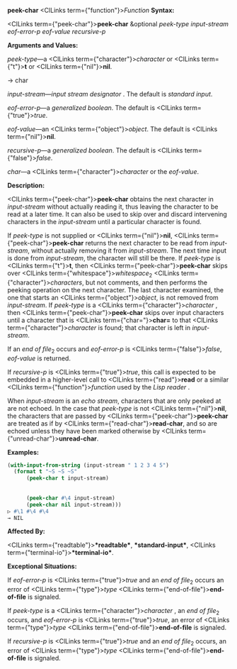 **peek-char** <ClLinks  term={"function"}><i>Function</i></ClLinks> **Syntax:** 



<ClLinks  term={"peek-char"}><b>peek-char</b></ClLinks> &amp;optional *peek-type input-stream eof-error-p eof-value recursive-p* 



**Arguments and Values:** 



*peek-type*—a <ClLinks  term={"character"}><i>character</i></ClLinks> or <ClLinks  term={"t"}><b>t</b></ClLinks> or <ClLinks  term={"nil"}><b>nil</b></ClLinks>. 



→ char 



*input-stream*—*input stream designator* . The default is *standard input*. 



*eof-error-p*—a *generalized boolean*. The default is <ClLinks  term={"true"}><i>true</i></ClLinks>. 



*eof-value*—an <ClLinks  term={"object"}><i>object</i></ClLinks>. The default is <ClLinks  term={"nil"}><b>nil</b></ClLinks>. 



*recursive-p*—a *generalized boolean*. The default is <ClLinks  term={"false"}><i>false</i></ClLinks>. 



*char*—a <ClLinks  term={"character"}><i>character</i></ClLinks> or the *eof-value*. 



**Description:** 



<ClLinks  term={"peek-char"}><b>peek-char</b></ClLinks> obtains the next character in *input-stream* without actually reading it, thus leaving the character to be read at a later time. It can also be used to skip over and discard intervening characters in the *input-stream* until a particular character is found. 



If *peek-type* is not supplied or <ClLinks  term={"nil"}><b>nil</b></ClLinks>, <ClLinks  term={"peek-char"}><b>peek-char</b></ClLinks> returns the next character to be read from *input-stream*, without actually removing it from *input-stream*. The next time input is done from *input-stream*, the character will still be there. If *peek-type* is <ClLinks  term={"t"}><b>t</b></ClLinks>, then <ClLinks  term={"peek-char"}><b>peek-char</b></ClLinks> skips over <ClLinks  term={"whitespace"}><i>whitespace</i></ClLinks><sub>2</sub> <ClLinks  term={"character"}><i>characters</i></ClLinks>, but not comments, and then performs the peeking operation on the next character. The last character examined, the one that starts an <ClLinks  term={"object"}><i>object</i></ClLinks>, is not removed from *input-stream*. If *peek-type* is a <ClLinks  term={"character"}><i>character</i></ClLinks> , then <ClLinks  term={"peek-char"}><b>peek-char</b></ClLinks> skips over input characters until a character that is <ClLinks  term={"char="}><b>char=</b></ClLinks> to that <ClLinks  term={"character"}><i>character</i></ClLinks> is found; that character is left in *input-stream*. 



If an *end of file*<sub>2</sub> occurs and *eof-error-p* is <ClLinks  term={"false"}><i>false</i></ClLinks>, *eof-value* is returned. 



If *recursive-p* is <ClLinks  term={"true"}><i>true</i></ClLinks>, this call is expected to be embedded in a higher-level call to <ClLinks  term={"read"}><b>read</b></ClLinks> or a similar <ClLinks  term={"function"}><i>function</i></ClLinks> used by the *Lisp reader* . 



When *input-stream* is an *echo stream*, characters that are only peeked at are not echoed. In the case that *peek-type* is not <ClLinks  term={"nil"}><b>nil</b></ClLinks>, the characters that are passed by <ClLinks  term={"peek-char"}><b>peek-char</b></ClLinks> are treated as if by <ClLinks  term={"read-char"}><b>read-char</b></ClLinks>, and so are echoed unless they have been marked otherwise by <ClLinks  term={"unread-char"}><b>unread-char</b></ClLinks>. 



**Examples:**
```lisp
(with-input-from-string (input-stream " 1 2 3 4 5") 
  (format t "~S ~S ~S" 
	  (peek-char t input-stream) 
	  
	  
	  (peek-char #\4 input-stream) 
	  (peek-char nil input-stream))) 
▷ #\1 #\4 #\4 
→ NIL 
```
**Affected By:** 



<ClLinks  term={"readtable"}><b>\*readtable\*</b></ClLinks>, **\*standard-input\***, <ClLinks  term={"terminal-io"}><b>\*terminal-io\*</b></ClLinks>. 



**Exceptional Situations:** 



If *eof-error-p* is <ClLinks  term={"true"}><i>true</i></ClLinks> and an *end of file*<sub>2</sub> occurs an error of <ClLinks  term={"type"}><i>type</i></ClLinks> <ClLinks  term={"end-of-file"}><b>end-of-file</b></ClLinks> is signaled. 



If *peek-type* is a <ClLinks  term={"character"}><i>character</i></ClLinks> , an *end of file*<sub>2</sub> occurs, and *eof-error-p* is <ClLinks  term={"true"}><i>true</i></ClLinks>, an error of <ClLinks  term={"type"}><i>type</i></ClLinks> <ClLinks  term={"end-of-file"}><b>end-of-file</b></ClLinks> is signaled. 



If *recursive-p* is <ClLinks  term={"true"}><i>true</i></ClLinks> and an *end of file*<sub>2</sub> occurs, an error of <ClLinks  term={"type"}><i>type</i></ClLinks> <ClLinks  term={"end-of-file"}><b>end-of-file</b></ClLinks> is signaled. 